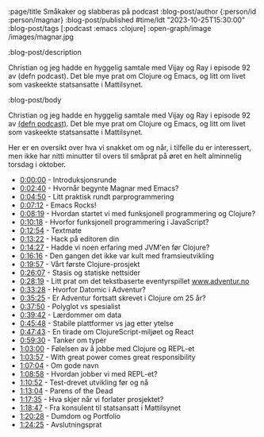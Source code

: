 :page/title Småkaker og slabberas på podcast
:blog-post/author {:person/id :person/magnar}
:blog-post/published #time/ldt "2023-10-25T15:30:00"
:blog-post/tags [:podcast :emacs :clojure]
:open-graph/image /images/magnar.jpg

:blog-post/description

Christian og jeg hadde en hyggelig samtale med Vijay og Ray i episode 92 av
(defn podcast). Det ble mye prat om Clojure og Emacs, og litt om livet som
vaskeekte statsansatte i Mattilsynet.

:blog-post/body

Christian og jeg hadde en hyggelig samtale med Vijay og Ray i episode 92 av
[(defn
podcast)](https://soundcloud.com/defn-771544745/92-defnno-with-magnar-sveen-and-christian-johansen).
Det ble mye prat om Clojure og Emacs, og litt om livet som vaskeekte
statsansatte i Mattilsynet.

Her er en oversikt over hva vi snakket om og når, i tilfelle du
er interessert, men ikke har nitti minutter til overs til småprat på øret en
helt alminnelig torsdag i oktober.

* [0:00:00](https://soundcloud.com/defn-771544745/92-defnno-with-magnar-sveen-and-christian-johansen#t=0%3A00%3A00) - Introduksjonsrunde
* [0:02:40](https://soundcloud.com/defn-771544745/92-defnno-with-magnar-sveen-and-christian-johansen#t=0%3A02%3A40) - Hvornår begynte Magnar med Emacs?
* [0:04:50](https://soundcloud.com/defn-771544745/92-defnno-with-magnar-sveen-and-christian-johansen#t=0%3A04%3A50) - Litt praktisk rundt parprogrammering
* [0:07:12](https://soundcloud.com/defn-771544745/92-defnno-with-magnar-sveen-and-christian-johansen#t=0%3A07%3A12) - Emacs Rocks!
* [0:08:19](https://soundcloud.com/defn-771544745/92-defnno-with-magnar-sveen-and-christian-johansen#t=0%3A08%3A19) - Hvordan startet vi med funksjonell programmering og Clojure?
* [0:10:18](https://soundcloud.com/defn-771544745/92-defnno-with-magnar-sveen-and-christian-johansen#t=0%3A10%3A18) - Hvorfor funksjonell programmering i JavaScript?
* [0:12:54](https://soundcloud.com/defn-771544745/92-defnno-with-magnar-sveen-and-christian-johansen#t=0%3A12%3A54) - Textmate
* [0:13:22](https://soundcloud.com/defn-771544745/92-defnno-with-magnar-sveen-and-christian-johansen#t=0%3A13%3A22) - Hack på editoren din
* [0:14:27](https://soundcloud.com/defn-771544745/92-defnno-with-magnar-sveen-and-christian-johansen#t=0%3A14%3A27) - Hadde vi noen erfaring med JVM'en før Clojure?
* [0:16:16](https://soundcloud.com/defn-771544745/92-defnno-with-magnar-sveen-and-christian-johansen#t=0%3A16%3A16) - Den gangen det ikke var kult med framsieutvikling
* [0:19:57](https://soundcloud.com/defn-771544745/92-defnno-with-magnar-sveen-and-christian-johansen#t=0%3A19%3A57) - Vårt første Clojure-prosjekt
* [0:26:07](https://soundcloud.com/defn-771544745/92-defnno-with-magnar-sveen-and-christian-johansen#t=0%3A26%3A07) - Stasis og statiske nettsider
* [0:28:19](https://soundcloud.com/defn-771544745/92-defnno-with-magnar-sveen-and-christian-johansen#t=0%3A28%3A19) - Litt prat om det tekstbaserte eventyrspillet www.adventur.no
* [0:33:28](https://soundcloud.com/defn-771544745/92-defnno-with-magnar-sveen-and-christian-johansen#t=0%3A33%3A28) - Hvorfor Datomic i Adventur?
* [0:35:25](https://soundcloud.com/defn-771544745/92-defnno-with-magnar-sveen-and-christian-johansen#t=0%3A35%3A25) - Er Adventur fortsatt skrevet i Clojure om 25 år?
* [0:37:50](https://soundcloud.com/defn-771544745/92-defnno-with-magnar-sveen-and-christian-johansen#t=0%3A37%3A50) - Polyglot vs spesialist
* [0:39:42](https://soundcloud.com/defn-771544745/92-defnno-with-magnar-sveen-and-christian-johansen#t=0%3A39%3A42) - Lærdommer om data
* [0:45:48](https://soundcloud.com/defn-771544745/92-defnno-with-magnar-sveen-and-christian-johansen#t=0%3A45%3A48) - Stabile plattformer vs jag etter ytelse
* [0:47:43](https://soundcloud.com/defn-771544745/92-defnno-with-magnar-sveen-and-christian-johansen#t=0%3A47%3A43) - En tirade om ClojureScript-miljøet og React
* [0:59:30](https://soundcloud.com/defn-771544745/92-defnno-with-magnar-sveen-and-christian-johansen#t=0%3A59%3A30) - Tanker om typer
* [1:03:00](https://soundcloud.com/defn-771544745/92-defnno-with-magnar-sveen-and-christian-johansen#t=1%3A03%3A00) - Følelsen av å jobbe med Clojure og REPL-et
* [1:03:57](https://soundcloud.com/defn-771544745/92-defnno-with-magnar-sveen-and-christian-johansen#t=1%3A03%3A57) - With great power comes great responsibility
* [1:07:04](https://soundcloud.com/defn-771544745/92-defnno-with-magnar-sveen-and-christian-johansen#t=1%3A07%3A04) - Om gode navn
* [1:08:58](https://soundcloud.com/defn-771544745/92-defnno-with-magnar-sveen-and-christian-johansen#t=1%3A08%3A58) - Hvordan jobber vi med REPL-et?
* [1:10:52](https://soundcloud.com/defn-771544745/92-defnno-with-magnar-sveen-and-christian-johansen#t=1%3A10%3A52) - Test-drevet utvikling før og nå
* [1:13:04](https://soundcloud.com/defn-771544745/92-defnno-with-magnar-sveen-and-christian-johansen#t=1%3A13%3A04) - Parens of the Dead
* [1:17:35](https://soundcloud.com/defn-771544745/92-defnno-with-magnar-sveen-and-christian-johansen#t=1%3A17%3A35) - Hva skjer når vi forlater prosjektet?
* [1:18:47](https://soundcloud.com/defn-771544745/92-defnno-with-magnar-sveen-and-christian-johansen#t=1%3A18%3A47) - Fra konsulent til statsansatt i Mattilsynet
* [1:20:28](https://soundcloud.com/defn-771544745/92-defnno-with-magnar-sveen-and-christian-johansen#t=1%3A20%3A28) - Dumdom og Portfolio
* [1:24:25](https://soundcloud.com/defn-771544745/92-defnno-with-magnar-sveen-and-christian-johansen#t=1%3A24%3A25) - Avslutningsprat
